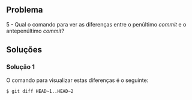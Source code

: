 ## Problema

5 - Qual o comando para ver as diferenças entre o penúltimo _commit_ e o
antepenúltimo _commit_?

## Soluções

### Solução 1

O comando para visualizar estas diferenças é o seguinte:

```
$ git diff HEAD~1..HEAD~2
```
